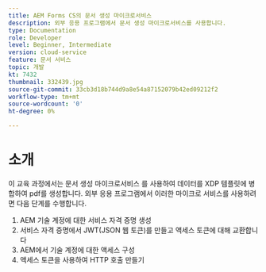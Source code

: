 ```yaml
---
title: AEM Forms CS의 문서 생성 마이크로서비스
description: 외부 응용 프로그램에서 문서 생성 마이크로서비스를 사용합니다.
type: Documentation
role: Developer
level: Beginner, Intermediate
version: cloud-service
feature: 문서 서비스
topic: 개발
kt: 7432
thumbnail: 332439.jpg
source-git-commit: 33cb3d18b744d9a8e54a87152079b42ed09212f2
workflow-type: tm+mt
source-wordcount: '0'
ht-degree: 0%

---
```


# 소개

이 교육 과정에서는 문서 생성 마이크로서비스 를 사용하여 데이터를 XDP 템플릿에 병합하여 pdf를 생성합니다. 외부 응용 프로그램에서 이러한 마이크로 서비스를 사용하려면 다음 단계를 수행합니다.

1. AEM 기술 계정에 대한 서비스 자격 증명 생성
1. 서비스 자격 증명에서 JWT(JSON 웹 토큰)를 만들고 액세스 토큰에 대해 교환합니다
1. AEM에서 기술 계정에 대한 액세스 구성
1. 액세스 토큰을 사용하여 HTTP 호출 만들기
